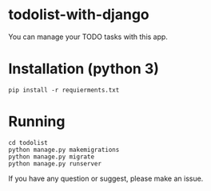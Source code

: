# todolist-with-django

You can manage your TODO tasks with this app.


# Installation (python 3)
```
pip install -r requierments.txt
```
# Running

```
cd todolist
python manage.py makemigrations
python manage.py migrate
python manage.py runserver 
```

If you have any question or suggest, please make an issue. 
